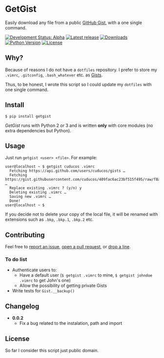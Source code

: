 # GetGist

Easily download any file from a public [GitHub Gist](http://gist.github.com), with a one single command.

[![Development Status: Alpha](https://img.shields.io/pypi/status/getgist.svg?style=flat)](https://pypi.python.org/pypi/getgist)
[![Latest release](https://img.shields.io/pypi/v/getgist.svg?style=flat)](https://pypi.python.org/pypi/getgist)
[![Downloads](https://img.shields.io/pypi/dm/getgist.svg?style=flat)](https://pypi.python.org/pypi/getgist)
[![Python Version](https://img.shields.io/pypi/pyversions/getgist.svg)](https://pypi.python.org/pypi/getgist) 
[![License](https://img.shields.io/pypi/l/getgist.svg?style=flat)](https://pypi.python.org/pypi/getgist)

## Why?

Because of reasons I do not have a `dotfiles` repository. I prefer to store my `.vimrc`, `.gitconfig`, `.bash_whatever` etc. as [Gists](http://gist.github.com/).

Thus, to be honest, I wrote this script so I could update my `dotfiles` with one single command.

## Install

`$ pip install getgist`

*GetGist* runs with Python 2 or 3 and is written **only** with core modules (no extra dependencies but Python).

## Usage

Just run `getgist <user> <file>`. For example:

```
user@localhost ~ $ getgist cuducos .vimrc
  Fetching https://api.github.com/users/cuducos/gists …
  Fetching https://gist.githubusercontent.com/cuducos/409fac6ac23bf515f495/raw/f8acc26f0422b02fc282c5b4e97b70710044dbb3/.vimrc …
  Replace existing .vimrc ? (y/n) y
  Deleting existing .vimrc …
  Saving new .vimrc …
  Done!
user@localhost ~ $
```

If you decide not to delete your copy of the local file, it will be renamed with extensions such as `.bkp`, `.bkp.1`, `.bkp.2` etc.

## Contributing

Feel free to [report an issue](http://github.com/cuducos/getgist/issues), [open a pull request](http://github.com/cuducos/getgist/pulls), or [drop a line](http://twitter.com/cuducos).

### To do list

* Authenticate users to:
  * Have a default user (`$ getgist .vimrc` to mine, `$ getgist johndoe .vimrc` to get John's one)
  * Allow the possibility of getting private Gists
* Write tests for `Gist.__backup()`

## Changelog

* **0.0.2**
  * Fix a bug related to the instalation, path and import

## License

So far I consider this script just public domain.